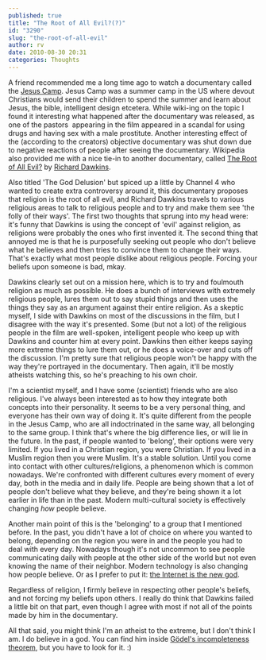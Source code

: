 ```yaml
---
published: true
title: "The Root of All Evil?(?)"
id: "3290"
slug: "the-root-of-all-evil"
author: rv
date: 2010-08-30 20:31
categories: Thoughts
---
```

A friend recommended me a long time ago to watch a documentary called the <a href="https://en.wikipedia.org/wiki/Jesus_Camp" target="_blank">Jesus Camp</a>. Jesus Camp was a summer camp in the US where devout Christians would send their children to spend the summer and learn about Jesus, the bible, intelligent design etcetera. While wiki-ing on the topic I found it interesting what happened after the documentary was released, as one of the pastors  appearing in the film appeared in a scandal for using drugs and having sex with a male prostitute. Another interesting effect of the (according to the creators) objective documentary was shut down due to negative reactions of people after seeing the documentary. Wikipedia also provided me with a nice tie-in to another documentary, called <a href="https://en.wikipedia.org/wiki/The_Root_of_All_Evil%3F" target="_blank">The Root of All Evil?</a> by <a href="https://en.wikipedia.org/wiki/Richard_Dawkins" target="_blank">Richard Dawkins</a>.

Also titled 'The God Delusion' but spiced up a little by Channel 4 who wanted to create extra controversy around it, this documentary proposes that religion is the root of all evil, and Richard Dawkins travels to various religious areas to talk to religious people and to try and make them see 'the folly of their ways'. The first two thoughts that sprung into my head were: it's funny that Dawkins is using the concept of 'evil' against religion, as religions were probably the ones who first invented it. The second thing that annoyed me is that he is purposefully seeking out people who don't believe what he believes and then tries to convince them to change their ways. That's exactly what most people dislike about religious people. Forcing your beliefs upon someone is bad, mkay.

Dawkins clearly set out on a mission here, which is to try and foulmouth religion as much as possible. He does a bunch of interviews with extremely religious people, lures them out to say stupid things and then uses the things they say as an argument against their entire religion. As a skeptic myself, I side with Dawkins on most of the discussions in the film, but I disagree with the way it's presented. Some (but not a lot) of the religious people in the film are well-spoken, intelligent people who keep up with Dawkins and counter him at every point. Dawkins then either keeps saying more extreme things to lure them out, or he does a voice-over and cuts off the discussion. I'm pretty sure that religious people won't be happy with the way they're portrayed in the documentary. Then again, it'll be mostly atheists watching this, so he's preaching to his own choir.

I'm a scientist myself, and I have some (scientist) friends who are also religious. I've always been interested as to how they integrate both concepts into their personality. It seems to be a very personal thing, and everyone has their own way of doing it. It's quite different from the people in the Jesus Camp, who are all indoctrinated in the same way, all belonging to the same group. I think that's where the big difference lies, or will lie in the future. In the past, if people wanted to 'belong', their options were very limited. If you lived in a Christian region, you were Christian. If you lived in a Muslim region then you were Muslim. It's a stable solution. Until you come into contact with other cultures/religions, a phenomenon which is common nowadays. We're confronted with different cultures every moment of every day, both in the media and in daily life. People are being shown that a lot of people don't believe what they believe, and they're being shown it a lot earlier in life than in the past. Modern multi-cultural society is effectively changing <em>how</em> people believe.

Another main point of this is the 'belonging' to a group that I mentioned before. In the past, you didn't have a lot of choice on where you wanted to belong, depending on the region you were in and the people you had to deal with every day. Nowadays though it's not uncommon to see people communicating daily with people at the other side of the world but not even knowing the name of their neighbor. Modern technology is also changing how people believe. Or as I prefer to put it: <a href="https://en.wikipedia.org/wiki/Serial_Experiments_Lain" target="_blank">the Internet is the new god</a>.

Regardless of religion, I firmly believe in respecting other people's beliefs, and not forcing my beliefs upon others. I really do think that Dawkins failed a little bit on that part, even though I agree with most if not all of the points made by him in the documentary.

All that said, you might think I'm an atheist to the extreme, but I don't think I am. I do believe in a god. You can find him inside <a href="https://en.wikipedia.org/wiki/G%C3%B6dels_incompleteness_theorem" target="_blank">Gödel's incompleteness theorem</a>, but you have to look for it. :)